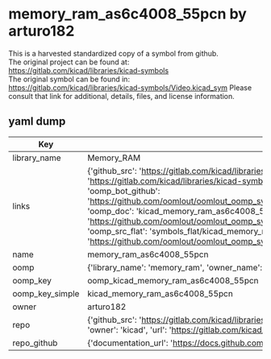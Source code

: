 # memory_ram_as6c4008_55pcn by arturo182  
This is a harvested standardized copy of a symbol from github.  
The original project can be found at:  
https://gitlab.com/kicad/libraries/kicad-symbols  
The original symbol can be found in:
https://gitlab.com/kicad/libraries/kicad-symbols/Video.kicad_sym
Please consult that link for additional, details, files, and license information.  
## yaml dump  
| Key | Value |  
| --- | --- |  
| library_name | Memory_RAM |  
| links | {'github_src': 'https://gitlab.com/kicad/libraries/kicad-symbols/Video.kicad_sym', 'github_src_repo': 'https://gitlab.com/kicad/libraries/kicad-symbols', 'oomp_bot': 'kicad_memory_ram_as6c4008_55pcn/working', 'oomp_bot_github': 'https://github.com/oomlout/oomlout_oomp_symbol_bot/tree/main/kicad_memory_ram_as6c4008_55pcn/working', 'oomp_doc': 'kicad_memory_ram_as6c4008_55pcn/working', 'oomp_doc_github': 'https://github.com/oomlout/oomlout_oomp_symbol_doc/tree/main/kicad_memory_ram_as6c4008_55pcn/working', 'oomp_src_flat': 'symbols_flat/kicad_memory_ram_as6c4008_55pcn/working', 'oomp_src_flat_github': 'https://github.com/oomlout/oomlout_oomp_symbol_src/tree/main/kicad_memory_ram_as6c4008_55pcn/working'} |  
| name | memory_ram_as6c4008_55pcn |  
| oomp | {'library_name': 'memory_ram', 'owner_name': 'kicad', 'symbol_name': 'memory_ram_as6c4008_55pcn'} |  
| oomp_key | oomp_kicad_memory_ram_as6c4008_55pcn |  
| oomp_key_simple | kicad_memory_ram_as6c4008_55pcn |  
| owner | arturo182 |  
| repo | {'github_src': 'https://gitlab.com/kicad/libraries/kicad-symbols/Video.kicad_sym', 'name': 'libraries/kicad-symbols', 'owner': 'kicad', 'url': 'https://gitlab.com/kicad/libraries/kicad-symbols'} |  
| repo_github | {'documentation_url': 'https://docs.github.com/rest/repos/repos#get-a-repository', 'message': 'Not Found'} |  

